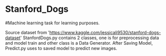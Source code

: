 # Stanford_Dogs
#Machine learning task for learning purposes.

Source dataset from 'https://www.kaggle.com/jessicali9530/stanford-dogs-dataset'
StanfordDogs.py contains 2 classes, one is for preprocessing data and model train and other class is a Data Generator.
After Saving Model, Predict.py uses to saved model to predict new images.
